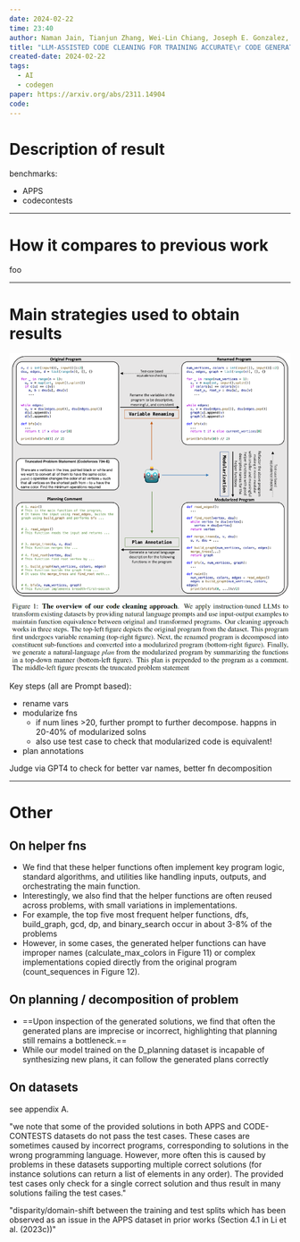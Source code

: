 ```yaml
---
date: 2024-02-22
time: 23:40
author: Naman Jain, Tianjun Zhang, Wei-Lin Chiang, Joseph E. Gonzalez, Koushik Sen & Ion Stoica
title: "LLM-ASSISTED CODE CLEANING FOR TRAINING ACCURATE\r CODE GENERATORS"
created-date: 2024-02-22
tags:
  - AI
  - codegen
paper: https://arxiv.org/abs/2311.14904
code:
---
```


# Description of result
benchmarks:
- APPS
- codecontests






---
# How it compares to previous work
foo

---
# Main strategies used to obtain results
![](assets/Pasted%20image%2020240223170614.png)

Key steps (all are Prompt based):
- rename vars
- modularize fns
	- if num lines >20, further prompt to further decompose. happns in 20-40% of modularized solns
	- also use test case to check that modularized code is equivalent!
- plan annotations

Judge via GPT4 to check for better var names, better fn decomposition

---

# Other

## On helper fns
- We find that these helper functions often implement key program logic, standard algorithms, and utilities like handling inputs, outputs, and orchestrating the main function. 
- Interestingly, we also find that the helper functions are often reused across problems, with small variations in implementations. 
- For example, the top five most frequent helper functions, dfs, build_graph, gcd, dp, and binary_search occur in about 3-8% of the problems
- However, in some cases, the generated helper functions can have improper names (calculate_max_colors in Figure 11) or complex implementations copied directly from the original program (count_sequences in Figure 12).

## On planning / decomposition of problem
- ==Upon inspection of the generated solutions, we find that often the generated plans are imprecise or incorrect, highlighting that planning still remains a bottleneck.==
- While our model trained on the D_planning dataset is incapable of synthesizing new plans, it can follow the generated plans correctly

## On datasets
see appendix A.

"we note that some of the provided solutions in both APPS and CODE-CONTESTS datasets do not pass the test cases. These cases are sometimes caused by incorrect programs, corresponding to solutions in the wrong programming language. However, more often this is caused by problems in these datasets supporting multiple correct solutions (for instance solutions can return a list of elements in any order). The provided test cases only check for a single correct solution and thus result in many solutions failing the test cases."

"disparity/domain-shift between the training and test splits which has been observed as an issue in the APPS dataset in prior works (Section 4.1 in Li et al. (2023c))"